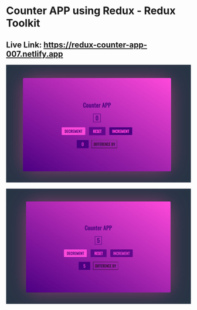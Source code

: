 # Counter APP using Redux -  Redux Toolkit

## Live Link: https://redux-counter-app-007.netlify.app


![Alt text](src/assets/preview1.jpg)


![Alt text](src/assets/preview2.jpg)